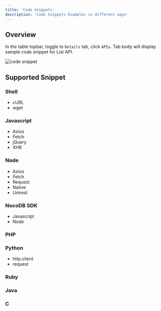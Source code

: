 ```yaml
---
title: 'Code Snippets'
description: 'Code Snippets Examples in different ways'
---
```


## Overview

In the table topbar, toggle to `Details` tab, click `APIs`.
Tab body will display sample code snippet for List API.

![code snippet](https://github.com/nocodb/nocodb/assets/86527202/fb281926-b066-48b2-9b91-8b628a3c09b4)

## Supported Snippet

### Shell
  - cURL
  - wget

### Javascript
  - Axios
  - Fetch
  - jQuery
  - XHR

### Node
  - Axios
  - Fetch
  - Request
  - Native
  - Unirest

### NocoDB SDK
  - Javascript
  - Node

### PHP
### Python
  - http.client
  - request

### Ruby
### Java
### C